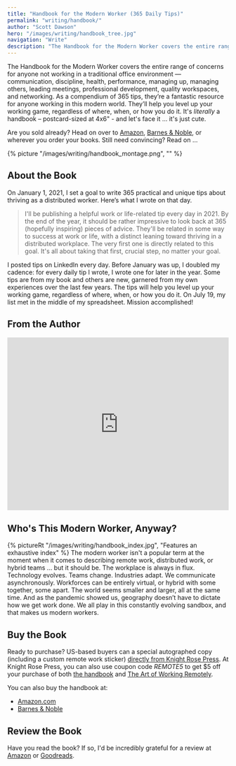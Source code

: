 ```yaml
---
title: "Handbook for the Modern Worker (365 Daily Tips)"
permalink: "writing/handbook/"
author: "Scott Dawson"
hero: "/images/writing/handbook_tree.jpg"
navigation: "Write"
description: "The Handbook for the Modern Worker covers the entire range of concerns for anyone not working in a traditional office environment — communication, discipline, health, performance, managing up, managing others, leading meetings, professional development, quality workspaces, and networking."
---
```


The Handbook for the Modern Worker covers the entire range of concerns for anyone not working in a traditional office environment — communication, discipline, health, performance, managing up, managing others, leading meetings, professional development, quality workspaces, and networking. As a compendium of 365 tips, they’re a fantastic resource for anyone working in this modern world. They’ll help you level up your working game, regardless of where, when, or how you do it. It's _literally_ a handbook – postcard-sized at 4x6" - and let's face it ... it's just cute.

Are you sold already? Head on over to [Amazon](https://www.amazon.com/dp/1733991336), [Barnes & Noble](https://www.barnesandnoble.com/w/handbook-for-the-modern-worker-scott-dawson/1140566189), or wherever you order your books. Still need convincing? Read on ...

{% picture "/images/writing/handbook_montage.png", "" %}

## About the Book

On January 1, 2021, I set a goal to write 365 practical and unique tips about thriving as a distributed worker. Here’s what I wrote on that day.

> I'll be publishing a helpful work or life-related tip every day in 2021. By the end of the year, it should be rather impressive to look back at 365 (hopefully inspiring) pieces of advice. They'll be related in some way to success at work or life, with a distinct leaning toward thriving in a distributed workplace. The very first one is directly related to this goal. It's all about taking that first, crucial step, no matter your goal.

I posted tips on LinkedIn every day. Before January was up, I doubled my cadence: for every daily tip I wrote, I wrote one for later in the year. Some tips are from my book and others are new, garnered from my own experiences over the last few years. The tips will help you level up your working game, regardless of where, when, or how you do it. On July 19, my list met in the middle of my spreadsheet. Mission accomplished!

## From the Author

<iframe width="100%" height="393" src="https://www.youtube.com/embed/19lwOIvSFW8" frameborder="0" allow="accelerometer; autoplay; encrypted-media; gyroscope; picture-in-picture" allowfullscreen></iframe>

## Who's This Modern Worker, Anyway?

{% pictureRt "/images/writing/handbook_index.jpg", "Features an exhaustive index" %}
The modern worker isn't a popular term at the moment when it comes to describing remote work, distributed work, or hybrid teams … but it should be. The workplace is always in flux. Technology evolves. Teams change. Industries adapt. We communicate asynchronously. Workforces can be entirely virtual, or hybrid with some together, some apart. The world seems smaller and larger, all at the same time. And as the pandemic showed us, geography doesn’t have to dictate how we get work done. We all play in this constantly evolving sandbox, and that makes us modern workers.

## Buy the Book

Ready to purchase? US-based buyers can a special autographed copy (including a custom remote work sticker) [directly from Knight Rose Press](https://knightrosepress.square.site/product/handbook-for-the-modern-worker-365-daily-tips-/5). At Knight Rose Press, you can also use coupon code _REMOTE5_ to get $5 off your purchase of both [the handbook](https://knightrosepress.square.site/product/handbook-for-the-modern-worker-365-daily-tips-/5) and [The Art of Working Remotely](https://knightrosepress.square.site/product/the-art-of-working-remotely/2).

You can also buy the handbook at:

- [Amazon.com](https://www.amazon.com/dp/1733991336)
- [Barnes & Noble](https://www.barnesandnoble.com/w/handbook-for-the-modern-worker-scott-dawson/1140566189)

## Review the Book

Have you read the book? If so, I'd be incredibly grateful for a review at [Amazon](https://www.amazon.com/dp/1733991336) or [Goodreads](https://www.goodreads.com/book/show/59717851-handbook-for-the-modern-worker).
